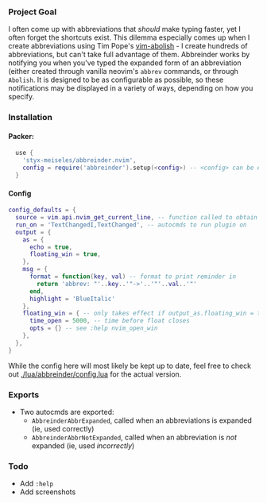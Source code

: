 
### Project Goal
I often come up with abbreviations that _should_ make typing faster, yet I often forget the shortcuts exist.
This dilemma especially comes up when I create abbreviations using Tim Pope's [vim-abolish](https://github.com/tpope/vim-abolish) - I create hundreds of abbreviations, but can't take full advantage of them.
Abbreinder works by notifying you when you've typed the expanded form of an abbreviation (either created through vanilla neovim's `abbrev` commands, or through `Abolish`. It is designed to be as configurable as possible, so these notifications may be displayed in a variety of ways, depending on how you specify.


### Installation

#### Packer: 
```lua
  use {
    'styx-meiseles/abbreinder.nvim',
    config = require('abbreinder').setup(<config>) -- <config> can be empty to stay with defaults
  }
```

#### Config
```lua
config_defaults = {
  source = vim.api.nvim_get_current_line, -- function called to obtain text to parse
  run_on = 'TextChangedI,TextChanged', -- autocmds to run plugin on
  output = {
    as = {
      echo = true,
      floating_win = true,
    },
    msg = {
      format = function(key, val) -- format to print reminder in
        return 'abbrev: "'..key..'"->'..'"'..val..'"'
      end,
      highlight = 'BlueItalic'
    },
    floating_win = { -- only takes effect if output_as.floating_win = true
      time_open = 5000, -- time before float closes
      opts = {} -- see :help nvim_open_win
    },
  },
}
```
While the config here will most likely be kept up to date, feel free to check out [./lua/abbreinder/config.lua](./lua/abbreinder/config.lua) for the actual version.

### Exports
+ Two autocmds are exported:
  + `AbbreinderAbbrExpanded`, called when an abbreviations is expanded (ie, used correctly)
  + `AbbreinderAbbrNotExpanded`, called when an abbreviation is _not_ expanded (ie, used _incorrectly_)


### Todo
+ Add `:help`
+ Add screenshots
